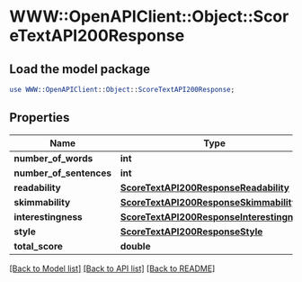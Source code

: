 # WWW::OpenAPIClient::Object::ScoreTextAPI200Response

## Load the model package
```perl
use WWW::OpenAPIClient::Object::ScoreTextAPI200Response;
```

## Properties
Name | Type | Description | Notes
------------ | ------------- | ------------- | -------------
**number_of_words** | **int** |  | [optional] 
**number_of_sentences** | **int** |  | [optional] 
**readability** | [**ScoreTextAPI200ResponseReadability**](ScoreTextAPI200ResponseReadability.md) |  | [optional] 
**skimmability** | [**ScoreTextAPI200ResponseSkimmability**](ScoreTextAPI200ResponseSkimmability.md) |  | [optional] 
**interestingness** | [**ScoreTextAPI200ResponseInterestingness**](ScoreTextAPI200ResponseInterestingness.md) |  | [optional] 
**style** | [**ScoreTextAPI200ResponseStyle**](ScoreTextAPI200ResponseStyle.md) |  | [optional] 
**total_score** | **double** |  | [optional] 

[[Back to Model list]](../README.md#documentation-for-models) [[Back to API list]](../README.md#documentation-for-api-endpoints) [[Back to README]](../README.md)


